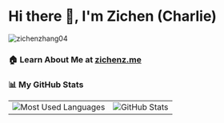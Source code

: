 # Hi there 👋, I'm Zichen (Charlie)

<p align="left"> <img src="https://komarev.com/ghpvc/?username=zichenzhang04&label=Profile%20views&color=0e75b6&style=flat" alt="zichenzhang04" /> </p>

### 🏠 Learn About Me at [zichenz.me](https://www.zichenz.me/)

### 📊 My GitHub Stats

<table>
  <tr>
    <td>
      <img src="https://github-readme-stats-git-master-zichenzhang04s-projects.vercel.app/api/top-langs?username=zichenzhang04&show_icons=true&locale=en&layout=compact&langs_count=10&hide_progress=false" alt="Most Used Languages" />
    </td>
    <td>
      <img src="https://github-readme-stats-git-master-zichenzhang04s-projects.vercel.app/api?username=zichenzhang04&show_icons=true&locale=en&include_all_commits=true&rank_icon=github&show=reviews" alt="GitHub Stats" />
    </td>
  </tr>
</table>
